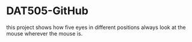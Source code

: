 # DAT505-GitHub
this project shows how five eyes in different positions always look at the mouse wherever the mouse is.
